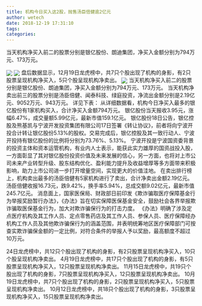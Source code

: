 ```yaml
---
title: 机构今日买入这2股，抛售汤臣倍健逾2亿元
author: wetech
date: 2018-12-19 17:31:10
tags: 
categories: 
---
```

当天机构净买入前二的股票分别是银亿股份、朗迪集团，净买入金额分别为794万元、173万元。
<!-- more -->
<img align="center" border="0" src="https://imgcdn.yicai.com/uppics/images/2018/12/ef2131b7e80e16129900439a0780720d.jpg" />
<img align="center" border="0" src="https://imgcdn.yicai.com/uppics/images/2018/12/ea7cce167611eed3e3ec5e437ffaa5f8.jpg" />
盘后数据显示，12月19日龙虎榜中，共7只个股出现了机构的身影，有2只股票呈现机构净买入，5只个股呈现机构净卖出。
<img align="center" border="0" src="https://imgcdn.yicai.com/uppics/images/2018/12/ff22243b86cdfab1e37096abb8995d24.jpg" />
当天机构净买入前二的股票分别是银亿股份、朗迪集团，净买入金额分别为794万元、173万元。
当天机构净卖出前三的股票分别是汤臣倍健、闻泰科技、绿庭投资，净流出金额分别是2.19亿元、9052万元、943万元。
详见下表：
从详细数据看，机构今日净买入最多的银亿股份有1家机构买入，合计净买入金额794万元。
银亿股份当天报收3.95元，涨幅6.47%，成交量额5.99亿元，最新市值159.1亿元。
银亿股份18日公告，银亿控股及熊基凯与宁波开发投资集团有限公司17日签署《转让协议》，前者将向宁波开投合计转让银亿股份5.13%的股权。交易完成后，银亿控股及其一致行动人、宁波开投持有银亿股份的比例将分别为73.76%、5.13%。
宁波开投是宁波国资委背景的投资主体和资本运管机构，有业内人士表示，能获此实力雄厚的国资战投入股，一方面彰显了其对银亿股份投资价值及未来发展的信心，另一方面，也将对上市公司未来产业转型升级、股东结构优化、盈利能力提升及收益增厚等多方面带来积极影响，助力上市公司进一步打开增量空间，实现更大的价值洼地。
在卖出排行榜上，机构卖出最多的汤臣倍健有5家机构进行了卖出，合计净卖出金额2.19亿元。
汤臣倍健收报16.73元，跌9.42%，换手率5.94%，总成交额9.02亿元，最新市值245.7亿元。
消息面上，国家医保局、财政部日前印发《欺诈骗取医疗保障基金行为举报奖励暂行办法》，《办法》旨在切实保障医保基金安全，鼓励社会各界举报欺诈骗取医保基金行为，加大对欺诈骗保行为的打击力度。
《办法》明确了涉及定点医疗机构及其工作人员、定点零售药店及其工作人员、参保人员、医疗保障经办机构工作人员及其他欺诈骗保行为的涵盖范围，并表明统筹地区医疗保障部门可按查实欺诈骗保金额的一定比例，对符合条件的举报人予以奖励，最高额度不超过10万元。
 
 
 
 
24日龙虎榜中，共12只个股出现了机构的身影，有2只股票呈现机构净买入，10只个股呈现机构净卖出。
4月19日龙虎榜中，共17只个股出现了机构的身影，有5只股票呈现机构净买入，12只股票呈现机构净卖出。
11月15日龙虎榜中，共19只个股出现了机构的身影，7只股票呈现机构净买入，12只股票呈现机构净卖出。
10月19日龙虎榜中，共7只个股出现了机构的身影，2只股票呈现机构净买入，5只股票呈现机构净卖出。
10月12日龙虎榜中，共18只个股出现了机构的身影，3只股票呈现机构净买入，15只股票呈现机构净卖出。
